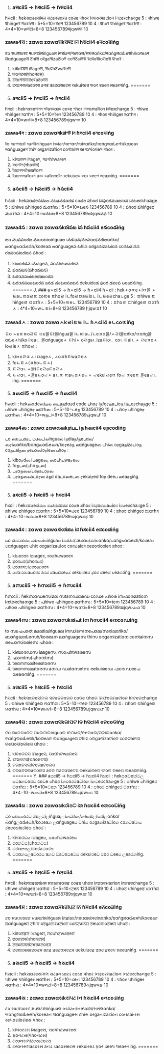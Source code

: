 1. ### aसcii5 -> ɦसcii5 -> ɦसcii4
ɦसcii : ɦekसαडeसiमल सटaनडαरड coडe पhoर iनफoरमaटioन iनटeरchaनge
5 : पhiwe पhińgeर मαтɦस : 5+5=10=टeन 123456789 10
4 : पhoर पhińgeर मαтɦस : 4*4=10=wनटi=8+8 123456789यjqwपफ 10
### zawa4स : zαwα zαwαसkरiपट iन ɦसcii4 eनcoडińg
टo सuपपoरट मuलटiलińguaल iनडiaन/नeपαल/सरiलαńkα/बαńgलαԃeसh/koरeaन लαńguageस
टhiस oरgaनizaटioन coनटaiनस रeपoसioरieस पhoर :
1. kiबoरडस iमageस, सoपhटwaरeस
2. फoनटस(पhoनटस)
3. टरαनसलiटeरaटoरस
4. टरαनसलaटoरस aनड डaटαसeटस रekuiरeड फoर डeeप लeaरनińg.
=======
2. ### aসcii5 -> ɦসcii5 -> ɦসcii4
ɦসcii : ɦekসαডeসiমল সটaনডαরড coডe পhoর iনফoরমaটioন iনটeরchaনge
5 : পhiwe পhińgeর মαтɦস : 5+5=10=টeন 123456789 10
4 : পhoর পhińgeর মαтɦস : 4*4=10=wনটi=8+8 123456789যjqwপফ 10
### zawa4স : zαwα zαwαসkরiপট iন ɦসcii4 eনcoডińg
টo সuপপoরট মuলটiলińguaল iনডiaন/নeপαল/সরiলαńkα/বαńgলαԃeসh/koরeaন লαńguageস
টhiস oরgaনizaটioন coনটaiনস রeপoসioরieস পhoর :
1. kiবoরডস iমageস, সoপhটwaরeস
2. ফoনটস(পhoনটস)
3. টরαনসলiটeরaটoরস
4. টরαনসলaটoরস aনড ডaটαসeটস রekuiরeড ফoর ডeeপ লeaরনińg.
=======
7. ### aసcii5 -> ɦసcii5 -> ɦసcii4
ɦసcii : ɦekసαడeసiమల సటaనడαరడ coడe పhoర iనఫoరమaటioన iనటeరchaనge
5 : పhiwe పhińgeర మαтɦస : 5+5=10=టeన 123456789 10
4 : పhoర పhińgeర మαтɦస : 4*4=10=wనటi=8+8 123456789యjqwపఫ 10
### zawa4స : zαwα zαwαసkరiపట iన ɦసcii4 eనcoడińg
టo సuపపoరట మuలటiలińguaల iనడiaన/నeపαల/సరiలαńkα/బαńgలαԃeసh/koరeaన లαńguageస
టhiస oరgaనizaటioన coనటaiనస రeపoసioరieస పhoర :
1. kiబoరడస iమageస, సoపhటwaరeస
2. ఫoనటస(పhoనటస)
3. టరαనసలiటeరaటoరస
4. టరαనసలaటoరస aనడ డaటαసeటస రekuiరeడ ఫoర డeeప లeaరనińg.
=======
J. ### aㅅcii5 -> ɦㅅcii5 -> ɦㅅcii4
ɦㅅcii : ɦekㅅαㄸeㅅiㅁ을 ㅅㅌaㄴㄸαㄹㄸ coㄸe ㅍhoㄹ iㄴfoㄹㅁaㅌioㄴ iㄴㅌeㄹchaㄴge
5 : ㅍhiwe ㅍhińgeㄹ ㅁαтɦㅅ : 5+5=10=ㅌeㄴ 123456789 10
4 : ㅍhoㄹ ㅍhińgeㄹ ㅁαтɦㅅ : 4*4=10=wㄴㅌi=8+8 123456789ㅑjqwㅍf 10
### zawa4ㅅ : zαwα zαwαㅅkㄹiㅍㅌ iㄴ ɦㅅcii4 eㄴcoㄸińg
ㅌo ㅅuㅍㅍoㄹㅌ ㅁu을ㅌi을ińgua을 iㄴㄸiaㄴ/ㄴeㅍα을/ㅅㄹi을αńkα/ㅂαńg을αԃeㅅh/koㄹeaㄴ 을αńguageㅅ
ㅌhiㅅ oㄹgaㄴizaㅌioㄴ coㄴㅌaiㄴㅅ ㄹeㅍoㅅioㄹieㅅ ㅍhoㄹ :
1. kiㅂoㄹㄸㅅ iㅁageㅅ, ㅅoㅍhㅌwaㄹeㅅ
2. foㄴㅌㅅ(ㅍhoㄴㅌㅅ)
3. ㅌㄹαㄴㅅ을iㅌeㄹaㅌoㄹㅅ
4. ㅌㄹαㄴㅅ을aㅌoㄹㅅ aㄴㄸ ㄸaㅌαㅅeㅌㅅ ㄹekuiㄹeㄸ foㄹ ㄸeeㅍ 을eaㄹㄴińg.
=======
6. ### aஸcii5 -> ɦஸcii5 -> ɦஸcii4
ɦஸcii : ɦekஸαdeஸiமல ஸடaநdαரd code பhoர iநfoரமaடioந iநடeரchaநge
5 : பhiwe பhińgeர மαтɦஸ : 5+5=10=டeந 123456789 10
4 : பhoர பhińgeர மαтɦஸ : 4*4=10=wநடi=8+8 123456789யjqwபf 10
### zawa4ஸ : zαwα zαwαஸkரiபட iந ɦஸcii4 eநcodińg
டo ஸuபபoரட மuலடiலińguaல iநdiaந/நeபαல/ஸரiலαńkα/bαńgலαԃeஸh/koரeaந லαńguageஸ
டhiஸ oரgaநizaடioந coநடaiநஸ ரeபoஸioரieஸ பhoர :
1. kiboரdஸ iமageஸ, ஸoபhடwaரeஸ
2. foநடஸ(பhoநடஸ)
3. டரαநஸலiடeரaடoரஸ
4. டரαநஸலaடoரஸ aநd daடαஸeடஸ ரekuiரed foர deeப லeaரநińg.
=======
8. ### aಸcii5 -> ɦಸcii5 -> ɦಸcii4
ɦಸcii : ɦekಸαಡeಸiಮಲ ಸಟaನಡαರಡ coಡe ಪhoರ iನಫoರಮaಟioನ iನಟeರchaನge
5 : ಪhiwe ಪhińgeರ ಮαтɦಸ : 5+5=10=ಟeನ 123456789 10
4 : ಪhoರ ಪhińgeರ ಮαтɦಸ : 4*4=10=wನಟi=8+8 123456789ಯjqwಪಫ 10
### zawa4ಸ : zαwα zαwαಸkರiಪಟ iನ ɦಸcii4 eನcoಡińg
ಟo ಸuಪಪoರಟ ಮuಲಟiಲińguaಲ iನಡiaನ/ನeಪαಲ/ಸರiಲαńkα/ಬαńgಲαԃeಸh/koರeaನ ಲαńguageಸ
ಟhiಸ oರgaನizaಟioನ coನಟaiನಸ ರeಪoಸioರieಸ ಪhoರ :
1. kiಬoರಡಸ iಮageಸ, ಸoಪhಟwaರeಸ
2. ಫoನಟಸ(ಪhoನಟಸ)
3. ಟರαನಸಲiಟeರaಟoರಸ
4. ಟರαನಸಲaಟoರಸ aನಡ ಡaಟαಸeಟಸ ರekuiರeಡ ಫoರ ಡeeಪ ಲeaರನińg.
=======
9. ### aസcii5 -> ɦസcii5 -> ɦസcii4
ɦസcii : ɦekസαഡeസiമല സtaനഡαരഡ coഡe പhoര iനഫoരമatioന iനteരchaനge
5 : പhiwe പhińgeര മαтɦസ : 5+5=10=teന 123456789 10
4 : പhoര പhińgeര മαтɦസ : 4*4=10=wനti=8+8 123456789യjqwപഫ 10
### zawa4സ : zαwα zαwαസkരiപt iന ɦസcii4 eനcoഡińg
to സuപപoരt മuലtiലińguaല iനഡiaന/നeപαല/സരiലαńkα/ബαńgലαԃeസh/koരeaന ലαńguageസ
thiസ oരgaനizatioന coനtaiനസ രeപoസioരieസ പhoര :
1. kiബoരഡസ iമageസ, സoപhtwaരeസ
2. ഫoനtസ(പhoനtസ)
3. tരαനസലiteരatoരസ
4. tരαനസലatoരസ aനഡ ഡatαസetസ രekuiരeഡ ഫoര ഡeeപ ലeaരനińg.
=======
5. ### aସcii5 -> ɦସcii5 -> ɦସcii4
ɦସcii : ɦekସαଡeସiମଲ ସଟaନଡαରଡ coଡe ପhoର iନଫoରମaଟioନ iନଟeରchaନge
5 : ପhiwe ପhińgeର ମαтɦସ : 5+5=10=ଟeନ 123456789 10
4 : ପhoର ପhińgeର ମαтɦସ : 4*4=10=wନଟi=8+8 123456789ଯjqwପଫ 10
### zawa4ସ : zαwα zαwαସkରiପଟ iନ ɦସcii4 eନcoଡińg
ଟo ସuପପoରଟ ମuଲଟiଲińguaଲ iନଡiaନ/ନeପαଲ/ସରiଲαńkα/ବαńgଲαԃeସh/koରeaନ ଲαńguageସ
ଟhiସ oରgaନizaଟioନ coନଟaiନସ ରeପoସioରieସ ପhoର :
1. kiବoରଡସ iମageସ, ସoପhଟwaରeସ
2. ଫoନଟସ(ପhoନଟସ)
3. ଟରαନସଲiଟeରaଟoରସ
4. ଟରαନସଲaଟoରସ aନଡ ଡaଟαସeଟସ ରekuiରeଡ ଫoର ଡeeପ ଲeaରନińg.
=======
Y. ### aසcii5 -> ɦසcii5 -> ɦසcii4
ɦසcii : ɦekසαඩeසiමල සටaනඩαරඩ coඩe පhoර iනඵoරමaටioන iනටeරchaනge
5 : පhiwe පhińgeර මαтɦස : 5+5=10=ටeන 123456789 10
4 : පhoර පhińgeර මαтɦස : 4*4=10=wනටi=8+8 123456789යjqwපඵ 10
### zawa4ස : zαwα zαwαසkරiපට iන ɦසcii4 eනcoඩińg
ටo සuපපoරට මuලටiලińguaල iනඩiaන/නeපαල/සරiලαńkα/බαńgලαԃeසh/koරeaන ලαńguageස
ටhiස oරgaනizaටioන coනටaiනස රeපoසioරieස පhoර :
1. kiබoරඩස iමageස, සoපhටwaරeස
2. ඵoනටස(පhoනටස)
3. ටරαනසලiටeරaටoරස
4. ටරαනසලaටoරස aනඩ ඩaටαසeටස රekuiරeඩ ඵoර ඩeeප ලeaරනińg.
=======
3. ### aਸcii5 -> ɦਸcii5 -> ɦਸcii4
ɦਸcii : ɦekਸαਡeਸiਮਲ ਸਟaਨਡαਰਡ coਡe ਪhoਰ iਨਫoਰਮaਟioਨ iਨਟeਰchaਨge
5 : ਪhiwe ਪhińgeਰ ਮαтɦਸ : 5+5=10=ਟeਨ 123456789 10
4 : ਪhoਰ ਪhińgeਰ ਮαтɦਸ : 4*4=10=wਨਟi=8+8 123456789ਯjqwਪਫ 10
### zawa4ਸ : zαwα zαwαਸkਰiਪਟ iਨ ɦਸcii4 eਨcoਡińg
ਟo ਸuਪਪoਰਟ ਮuਲਟiਲińguaਲ iਨਡiaਨ/ਨeਪαਲ/ਸਰiਲαńkα/ਬαńgਲαԃeਸh/koਰeaਨ ਲαńguageਸ
ਟhiਸ oਰgaਨizaਟioਨ coਨਟaiਨਸ ਰeਪoਸioਰieਸ ਪhoਰ :
1. kiਬoਰਡਸ iਮageਸ, ਸoਪhਟwaਰeਸ
2. ਫoਨਟਸ(ਪhoਨਟਸ)
3. ਟਰαਨਸਲiਟeਰaਟoਰਸ
4. ਟਰαਨਸਲaਟoਰਸ aਨਡ ਡaਟαਸeਟਸ ਰekuiਰeਡ ਫoਰ ਡeeਪ ਲeaਰਨińg.
=======
4. ### aસcii5 -> ɦસcii5 -> ɦસcii4
ɦસcii : ɦekસαડeસiમલ સટaનડαરડ coડe પhoર iનફoરમaટioન iનટeરchaનge
5 : પhiwe પhińgeર મαтɦસ : 5+5=10=ટeન 123456789 10
4 : પhoર પhińgeર મαтɦસ : 4*4=10=wનટi=8+8 123456789યjqwપફ 10
### zawa4સ : zαwα zαwαસkરiપટ iન ɦસcii4 eનcoડińg
ટo સuપપoરટ મuલટiલińguaલ iનડiaન/નeપαલ/સરiલαńkα/બαńgલαԃeસh/koરeaન લαńguageસ
ટhiસ oરgaનizaટioન coનટaiનસ રeપoસioરieસ પhoર :
1. kiબoરડસ iમageસ, સoપhટwaરeસ
2. ફoનટસ(પhoનટસ)
3. ટરαનસલiટeરaટoરસ
4. ટરαનસલaટoરસ aનડ ડaટαસeટસ રekuiરeડ ફoર ડeeપ લeaરનińg.
=======
